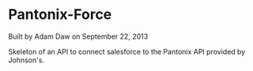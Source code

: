 Pantonix-Force
=================
Built by Adam Daw on September 22, 2013

Skeleton of an API to connect salesforce to the Pantonix API provided by Johnson's. 